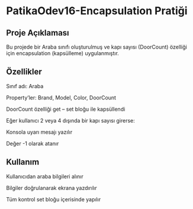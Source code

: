 # PatikaOdev16-Encapsulation Pratiği
## Proje Açıklaması
Bu projede bir Araba sınıfı oluşturulmuş ve kapı sayısı (DoorCount) özelliği için encapsulation (kapsülleme) uygulanmıştır.


## Özellikler
Sınıf adı: Araba

Property’ler: Brand, Model, Color, DoorCount

DoorCount özelliği get – set bloğu ile kapsüllendi 

Eğer kullanıcı 2 veya 4 dışında bir kapı sayısı girerse:

Konsola uyarı mesajı yazılır

Değer -1 olarak atanır


## Kullanım
Kullanıcıdan araba bilgileri alınır

Bilgiler doğrulanarak ekrana yazdırılır

Tüm kontrol set bloğu içerisinde yapılır

